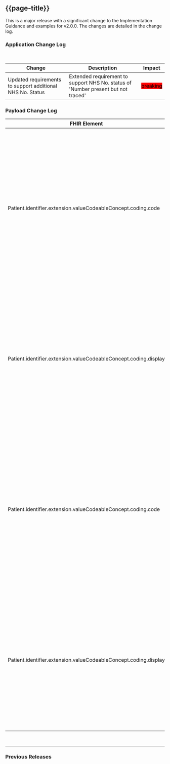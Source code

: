 ## {{page-title}}
This is a major release with a significant change to the Implementation Guidance and examples for v2.0.0.  The changes are detailed in the change log.

### Application Change Log


<br>


| Change                                    | Description                                     | Impact                                                                  | 
|-------------------------------------------|-------------------------------------------------|-------------------------------------------------------------------------|
| Updated requirements to support additional NHS No. Status  |  Extended requirement to support NHS No. status of 'Number present but not traced' |    <mark style="background-color: Red">breaking</mark>  | 

### Payload Change Log


| FHIR Element                                         | Previous | Current    | Other   | Referral/Booking | Rationale                                                                                       |  Impact  |
|------------------------------------------------------|----------|------------|---------|------------------|-------------------------------------------------------------------------------------------------|----------|
| Patient.identifier.extension.valueCodeableConcept.coding.code |   This SHOULD be populated. Where used this MUST either be number-present-and-verified or no NHS number MUST be sent, no other status is valid       | This SHOULD be populated. Where used this MUST be 'number-present-and-verified' or 'number-present-but-not-traced', else no NHS number MUST be sent. No other statuses are permitted.  | Update        | Referral Request         |Accommodate NHS No. Requirement  |   <mark style="background-color: Red">breaking</mark>  |  
| Patient.identifier.extension.valueCodeableConcept.coding.display |   This SHOULD be populated. Where used this MUST either be populated with 'Number present and-verified' no other status is valid       |  This SHOULD be populated. Where used this MUST be populated with 'Number present and verified' or 'Number present but not traced'. No other statuses are permitted.      | Update        | Referral Request         |Accommodate NHS No. Requirement  |   <mark style="background-color: Red">breaking</mark>  |  
| Patient.identifier.extension.valueCodeableConcept.coding.code |   This SHOULD be populated. Where used this MUST either be number-present-and-verified or no NHS number MUST be sent, no other status is valid       | This SHOULD be populated. Where used this MUST be 'number-present-and-verified' or 'number-present-but-not-traced', else no NHS number MUST be sent. No other statuses are permitted.  | Update        | Booking Request         |Accommodate NHS No. Requirement  |   <mark style="background-color: Red">breaking</mark>  |  
| Patient.identifier.extension.valueCodeableConcept.coding.display |   This SHOULD be populated. Where used this MUST either be populated with 'Number present and-verified' no other status is valid       |  This SHOULD be populated. Where used this MUST be populated with 'Number present and verified' or 'Number present but not traced'. No other statuses are permitted.      | Update        | Booking Request         |Accommodate NHS No. Requirement  |   <mark style="background-color: Red">breaking</mark>  |  

<br>
<hr>

### Previous Releases
